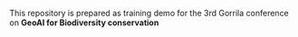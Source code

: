 This repository is prepared as training demo for the 3rd Gorrila conference on **GeoAI for Biodiversity conservation**
